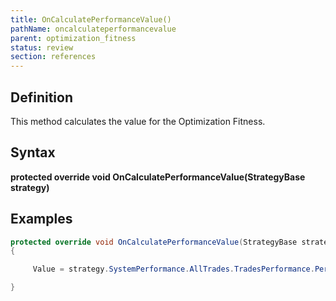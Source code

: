 ```yaml
---
title: OnCalculatePerformanceValue()
pathName: oncalculateperformancevalue
parent: optimization_fitness
status: review
section: references
---
```


## Definition

This method calculates the value for the Optimization Fitness.

## Syntax

**protected override void OnCalculatePerformanceValue(StrategyBase strategy)**

## Examples

```csharp
protected override void OnCalculatePerformanceValue(StrategyBase strategy)
{

     Value = strategy.SystemPerformance.AllTrades.TradesPerformance.Percent.Drawdown;

}
